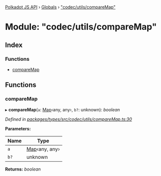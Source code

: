 [Polkadot JS API](../README.md) › [Globals](../globals.md) › ["codec/utils/compareMap"](_codec_utils_comparemap_.md)

# Module: "codec/utils/compareMap"

## Index

### Functions

* [compareMap](_codec_utils_comparemap_.md#comparemap)

## Functions

###  compareMap

▸ **compareMap**(`a`: [Map](../classes/_codec_struct_.struct.md#static-map)‹any, any›, `b?`: unknown): *boolean*

*Defined in [packages/types/src/codec/utils/compareMap.ts:30](https://github.com/polkadot-js/api/blob/b4306cb60a/packages/types/src/codec/utils/compareMap.ts#L30)*

**Parameters:**

Name | Type |
------ | ------ |
`a` | [Map](../classes/_codec_struct_.struct.md#static-map)‹any, any› |
`b?` | unknown |

**Returns:** *boolean*

